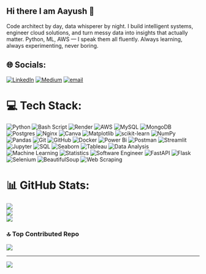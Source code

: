 ## Hi there I am Aayush  👋
Code architect by day, data whisperer by night. I build intelligent systems, engineer cloud solutions, and turn messy data into insights that actually matter. Python, ML, AWS — I speak them all fluently. Always learning, always experimenting, never boring.


## 🌐 Socials:
[![LinkedIn](https://img.shields.io/badge/LinkedIn-%230077B5.svg?logo=linkedin&logoColor=white)](https://linkedin.com/in/aayushpandey7) [![Medium](https://img.shields.io/badge/Medium-12100E?logo=medium&logoColor=white)](https://medium.com/@aayushpandey7310) [![email](https://img.shields.io/badge/Email-D14836?logo=gmail&logoColor=white)](mailto:aayushpandey7310@gmail.com) 

# 💻 Tech Stack:
![Python](https://img.shields.io/badge/python-3670A0?style=flat&logo=python&logoColor=ffdd54) ![Bash Script](https://img.shields.io/badge/bash_script-%23121011.svg?style=flat&logo=gnu-bash&logoColor=white) ![Render](https://img.shields.io/badge/Render-%46E3B7.svg?style=flat&logo=render&logoColor=white) ![AWS](https://img.shields.io/badge/AWS-%23FF9900.svg?style=flat&logo=amazon-aws&logoColor=white) ![MySQL](https://img.shields.io/badge/mysql-4479A1.svg?style=flat&logo=mysql&logoColor=white) ![MongoDB](https://img.shields.io/badge/MongoDB-%234ea94b.svg?style=flat&logo=mongodb&logoColor=white) ![Postgres](https://img.shields.io/badge/postgres-%23316192.svg?style=flat&logo=postgresql&logoColor=white) ![Nginx](https://img.shields.io/badge/nginx-%23009639.svg?style=flat&logo=nginx&logoColor=white) ![Canva](https://img.shields.io/badge/Canva-%2300C4CC.svg?style=flat&logo=Canva&logoColor=white) ![Matplotlib](https://img.shields.io/badge/Matplotlib-%23ffffff.svg?style=flat&logo=Matplotlib&logoColor=black) ![scikit-learn](https://img.shields.io/badge/scikit--learn-%23F7931E.svg?style=flat&logo=scikit-learn&logoColor=white) ![NumPy](https://img.shields.io/badge/numpy-%23013243.svg?style=flat&logo=numpy&logoColor=white) ![Pandas](https://img.shields.io/badge/pandas-%23150458.svg?style=flat&logo=pandas&logoColor=white) ![Git](https://img.shields.io/badge/git-%23F05033.svg?style=flat&logo=git&logoColor=white) ![GitHub](https://img.shields.io/badge/github-%23121011.svg?style=flat&logo=github&logoColor=white) ![Docker](https://img.shields.io/badge/docker-%230db7ed.svg?style=flat&logo=docker&logoColor=white) ![Power Bi](https://img.shields.io/badge/power_bi-F2C811?style=flat&logo=powerbi&logoColor=black) ![Postman](https://img.shields.io/badge/Postman-FF6C37?style=flat&logo=postman&logoColor=white)
![Streamlit](https://img.shields.io/badge/Streamlit-FF4B4B?style=flat&logo=streamlit&logoColor=white)
![Jupyter](https://img.shields.io/badge/Jupyter-F37626?style=flat&logo=jupyter&logoColor=white)
![SQL](https://img.shields.io/badge/SQL-336791?style=flat&logo=postgresql&logoColor=white)
![Seaborn](https://img.shields.io/badge/Seaborn-009688?style=flat&logo=python&logoColor=white)
![Tableau](https://img.shields.io/badge/Tableau-E97627?style=flat&logo=tableau&logoColor=white)
![Data Analysis](https://img.shields.io/badge/Data%20Analysis-4CAF50?style=flat&logo=databricks&logoColor=white)
![Machine Learning](https://img.shields.io/badge/Machine%20Learning-FF6F00?style=flat&logo=tensorflow&logoColor=white)
![Statistics](https://img.shields.io/badge/Statistics-2E86C1?tyle=flat&logo=R&logoColor=white)
![Software Engineer](https://img.shields.io/badge/Software%20Engineer-4285F4?style=flat&logo=google-chrome&logoColor=white)
![FastAPI](https://img.shields.io/badge/FastAPI-009688?style=flat&logo=fastapi&logoColor=white)
![Flask](https://img.shields.io/badge/Flask-000000?style=flat&logo=flask&logoColor=white)
![Selenium](https://img.shields.io/badge/Selenium-44BFC3?style=flat&logo=selenium&logoColor=white)
![BeautifulSoup](https://img.shields.io/badge/BeautifulSoup-FF8C00?style=flat&logo=python&logoColor=white)
![Web Scraping](https://img.shields.io/badge/WebScraping-228B22?style=flat&logo=codeforces&logoColor=white)



# 📊 GitHub Stats:
![](https://github-readme-stats.vercel.app/api?username=aaysush&theme=dark&hide_border=false&include_all_commits=false&count_private=false)<br/>
![](https://nirzak-streak-stats.vercel.app/?user=aaysush&theme=dark&hide_border=false)<br/>
![](https://github-readme-stats.vercel.app/api/top-langs/?username=aaysush&theme=dark&hide_border=false&include_all_commits=false&count_private=false&layout=compact)

### 🔝 Top Contributed Repo
![](https://github-contributor-stats.vercel.app/api?username=aaysush&limit=5&theme=dark&combine_all_yearly_contributions=true)

---
[![](https://visitcount.itsvg.in/api?id=aaysush&icon=0&color=1)](https://visitcount.itsvg.in)

<!-- Proudly created with GPRM ( https://gprm.itsvg.in ) -->
